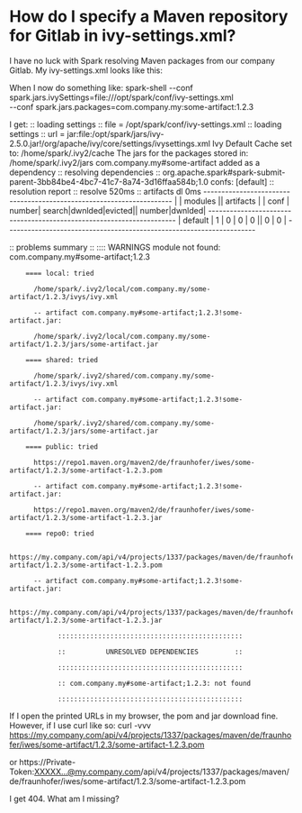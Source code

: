 
# How do I specify a Maven repository for Gitlab in ivy-settings.xml?

I have no luck with Spark resolving Maven packages from our company Gitlab. My ivy-settings.xml looks like this:
<ivysettings>

  <settings defaultResolver="default"/>

  <include url="${ivy.default.settings.dir}/ivysettings-public.xml"/>
  <include url="${ivy.default.settings.dir}/ivysettings-shared.xml"/>
  <include url="${ivy.default.settings.dir}/ivysettings-local.xml"/>
  <include url="${ivy.default.settings.dir}/ivysettings-main-chain.xml"/>
  <include url="${ivy.default.settings.dir}/ivysettings-default-chain.xml"/>

  <credentials host="my.company.com" realm="gitlab-maven" username="Private-Token" passwd="XXXXXXX..." />

  <resolvers>
      <ibiblio name="repo0"
               m2compatible="true"
               useMavenMetadata="true"
               usepoms="true"
               root="https://my.company.com/api/v4/projects/1337/packages/maven"
               pattern="[organisation]/[module]/[revision]/[artifact]-[revision](-[classifier]).[ext]" />
    <chain name="default" returnFirst="true" checkmodified="true">
      <resolver ref="local" />
      <resolver ref="shared" />
      <resolver ref="public" />
      <resolver ref="repo0" />
    </chain>
  </resolvers>
</ivysettings>

When I now do something like:
spark-shell --conf spark.jars.ivySettings=file:///opt/spark/conf/ivy-settings.xml\
            --conf spark.jars.packages=com.company.my:some-artifact:1.2.3

I get:
:: loading settings :: file = /opt/spark/conf/ivy-settings.xml
:: loading settings :: url = jar:file:/opt/spark/jars/ivy-2.5.0.jar!/org/apache/ivy/core/settings/ivysettings.xml
Ivy Default Cache set to: /home/spark/.ivy2/cache
The jars for the packages stored in: /home/spark/.ivy2/jars
com.company.my#some-artifact added as a dependency
:: resolving dependencies :: org.apache.spark#spark-submit-parent-3bb84be4-4bc7-41c7-8a74-3d16ffaa584b;1.0
        confs: [default]
:: resolution report :: resolve 520ms :: artifacts dl 0ms
        ---------------------------------------------------------------------
        |                  |            modules            ||   artifacts   |
        |       conf       | number| search|dwnlded|evicted|| number|dwnlded|
        ---------------------------------------------------------------------
        |      default     |   1   |   0   |   0   |   0   ||   0   |   0   |
        ---------------------------------------------------------------------

:: problems summary ::
:::: WARNINGS
                module not found: com.company.my#some-artifact;1.2.3

        ==== local: tried

          /home/spark/.ivy2/local/com.company.my/some-artifact/1.2.3/ivys/ivy.xml

          -- artifact com.company.my#some-artifact;1.2.3!some-artifact.jar:

          /home/spark/.ivy2/local/com.company.my/some-artifact/1.2.3/jars/some-artifact.jar

        ==== shared: tried

          /home/spark/.ivy2/shared/com.company.my/some-artifact/1.2.3/ivys/ivy.xml

          -- artifact com.company.my#some-artifact;1.2.3!some-artifact.jar:

          /home/spark/.ivy2/shared/com.company.my/some-artifact/1.2.3/jars/some-artifact.jar

        ==== public: tried

          https://repo1.maven.org/maven2/de/fraunhofer/iwes/some-artifact/1.2.3/some-artifact-1.2.3.pom

          -- artifact com.company.my#some-artifact;1.2.3!some-artifact.jar:

          https://repo1.maven.org/maven2/de/fraunhofer/iwes/some-artifact/1.2.3/some-artifact-1.2.3.jar

        ==== repo0: tried

          https://my.company.com/api/v4/projects/1337/packages/maven/de/fraunhofer/iwes/some-artifact/1.2.3/some-artifact-1.2.3.pom

          -- artifact com.company.my#some-artifact;1.2.3!some-artifact.jar:

          https://my.company.com/api/v4/projects/1337/packages/maven/de/fraunhofer/iwes/some-artifact/1.2.3/some-artifact-1.2.3.jar

                ::::::::::::::::::::::::::::::::::::::::::::::

                ::          UNRESOLVED DEPENDENCIES         ::

                ::::::::::::::::::::::::::::::::::::::::::::::

                :: com.company.my#some-artifact;1.2.3: not found

                ::::::::::::::::::::::::::::::::::::::::::::::

If I open the printed URLs in my browser, the pom and jar download fine. However, if I use curl like so:
curl -vvv https://my.company.com/api/v4/projects/1337/packages/maven/de/fraunhofer/iwes/some-artifact/1.2.3/some-artifact-1.2.3.pom

or
https://Private-Token:XXXXX...@my.company.com/api/v4/projects/1337/packages/maven/de/fraunhofer/iwes/some-artifact/1.2.3/some-artifact-1.2.3.pom

I get 404.
What am I missing?

        